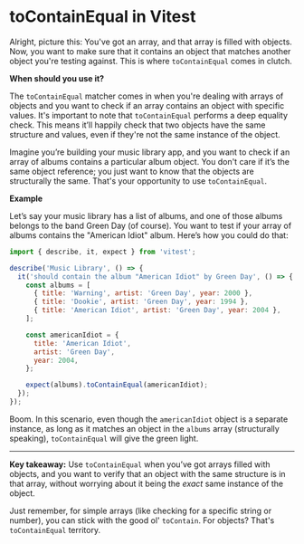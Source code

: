 # toContainEqual in Vitest

Alright, picture this: You've got an array, and that array is filled with objects. Now, you want to make sure that it contains an object that matches another object you're testing against. This is where `toContainEqual` comes in clutch.

**When should you use it?**

The `toContainEqual` matcher comes in when you're dealing with arrays of objects and you want to check if an array contains an object with specific values. It's important to note that `toContainEqual` performs a deep equality check. This means it’ll happily check that two objects have the same structure and values, even if they're not the same instance of the object.

Imagine you’re building your music library app, and you want to check if an array of albums contains a particular album object. You don't care if it’s the same object reference; you just want to know that the objects are structurally the same. That's your opportunity to use `toContainEqual`.

**Example**

Let’s say your music library has a list of albums, and one of those albums belongs to the band Green Day (of course). You want to test if your array of albums contains the "American Idiot" album. Here’s how you could do that:

```javascript
import { describe, it, expect } from 'vitest';

describe('Music Library', () => {
  it('should contain the album "American Idiot" by Green Day', () => {
    const albums = [
      { title: 'Warning', artist: 'Green Day', year: 2000 },
      { title: 'Dookie', artist: 'Green Day', year: 1994 },
      { title: 'American Idiot', artist: 'Green Day', year: 2004 },
    ];

    const americanIdiot = {
      title: 'American Idiot',
      artist: 'Green Day',
      year: 2004,
    };

    expect(albums).toContainEqual(americanIdiot);
  });
});
```

Boom. In this scenario, even though the `americanIdiot` object is a separate instance, as long as it matches an object in the `albums` array (structurally speaking), `toContainEqual` will give the green light.

---

**Key takeaway:** Use `toContainEqual` when you’ve got arrays filled with objects, and you want to verify that an object with the same structure is in that array, without worrying about it being the _exact_ same instance of the object.

Just remember, for simple arrays (like checking for a specific string or number), you can stick with the good ol' `toContain`. For objects? That's `toContainEqual` territory.
